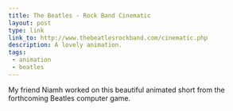 ```yaml
---
title: The Beatles - Rock Band Cinematic
layout: post
type: link
link_to: http://www.thebeatlesrockband.com/cinematic.php
description: A lovely animation.
tags: 
 - animation
 - beatles
---
```

My friend Niamh worked on this beautiful animated short from the forthcoming Beatles computer game.